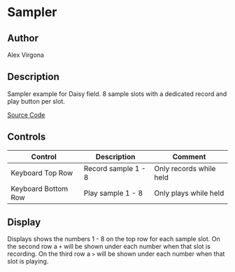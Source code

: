 # Sampler

## Author

Alex Virgona

## Description

Sampler example for Daisy field.
8 sample slots with a dedicated record and play button per slot.

[Source Code](https://github.com/electro-smith/DaisyExamples/tree/master/field/sampler)

## Controls

| Control | Description | Comment |
| --- | --- | --- |
| Keyboard Top Row | Record sample 1 - 8 | Only records while held |
| Keyboard Bottom Row | Play sample 1 - 8 | Only plays while held |

## Display

Displays shows the numbers 1 - 8  on the top row for each sample slot.
On the second row a `+` will be shown under each number when that slot is recording.
On the third row a `>` will be shown under each number when that slot is playing.